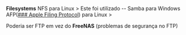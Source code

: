 **Filesystems** 
NFS para Linux > Este foi utilizado -- 
Samba para Windows
AFP([### Apple Filing Protocol](https://en.wikipedia.org/wiki/Apple_Filing_Protocol)) para Linux > 

Poderia ser FTP em vez do **FreeNAS** (problemas de segurança no FTP)